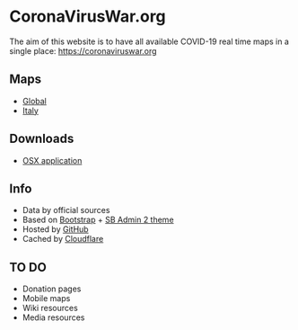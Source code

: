 # CoronaVirusWar.org

The aim of this website is to have all available COVID-19 real time maps in a single place: https://coronaviruswar.org

## Maps

- [Global](https://coronaviruswar.org/)
- [Italy](https://coronaviruswar.org/Italy.html)

## Downloads

- [OSX application](https://github.com/fabriziosalmi/coronaviruswar/blob/master/downloads/CoronaVirusWar.app.zip?raw=true)

## Info

- Data by official sources
- Based on [Bootstrap](https://github.com/twbs/bootstrap) + [SB Admin 2 theme](https://startbootstrap.com/themes/sb-admin-2/)
- Hosted by [GitHub](https://pages.github.com/)
- Cached by [Cloudflare](https://www.cloudflare.com)

## TO DO

- Donation pages
- Mobile maps 
- Wiki resources
- Media resources
